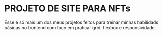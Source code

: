# **PROJETO DE SITE PARA NFTs**
Esse é só mais um dos meus projetos feitos para treinar minhas habilidads básicas no frontend com foco em praticar grid, flexbox e responsividade.
